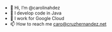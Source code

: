 - 👋 Hi, I’m @carolinahdez
- 👀 I develop code in Java
- 🌱 I work for Google Cloud
- 📫 How to reach me caro@cruzhernandez.net

<!---
carolinahdez/carolinahdez is a ✨ special ✨ repository because its `README.md` (this file) appears on your GitHub profile.
You can click the Preview link to take a look at your changes.
--->
